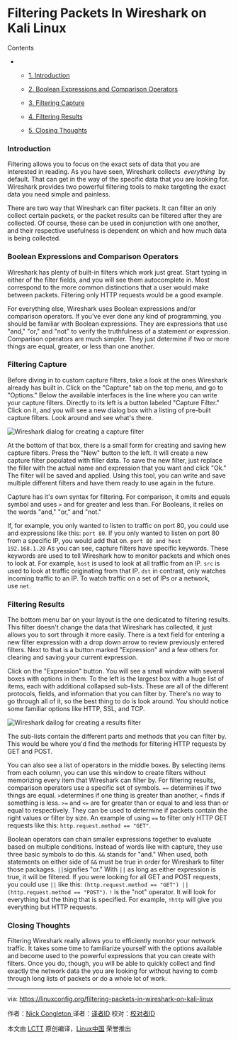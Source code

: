 # Filtering Packets In Wireshark on Kali Linux


Contents

*   *   [1. Introduction][1]

    *   [2. Boolean Expressions and Comparison Operators][2]

    *   [3. Filtering Capture][3]

    *   [4. Filtering Results][4]

    *   [5. Closing Thoughts][5]

### Introduction

Filtering allows you to focus on the exact sets of data that you are interested in reading. As you have seen, Wireshark collects  _everything_  by default. That can get in the way of the specific data that you are looking for. Wireshark provides two powerful filtering tools to make targeting the exact data you need simple and painless. 

There are two way that Wireshark can filter packets. It can filter an only collect certain packets, or the packet results can be filtered after they are collected. Of course, these can be used in conjunction with one another, and their respective usefulness is dependent on which and how much data is being collected.

### Boolean Expressions and Comparison Operators

Wireshark has plenty of built-in filters which work just great. Start typing in either of the filter fields, and you will see them autocomplete in. Most correspond to the more common distinctions that a user would make between packets. Filtering only HTTP requests would be a good example. 

For everything else, Wireshark uses Boolean expressions and/or comparison operators. If you've ever done any kind of programming, you should be familiar with Boolean expressions. They are expressions that use "and," "or," and "not" to verify the truthfulness of a statement or expression. Comparison operators are much simpler. They just determine if two or more things are equal, greater, or less than one another.

### Filtering Capture

Before diving in to custom capture filters, take a look at the ones Wireshark already has built in. Click on the "Capture" tab on the top menu, and go to "Options." Below the available interfaces is the line where you can write your capture filters. Directly to its left is a button labeled "Capture Filter." Click on it, and you will see a new dialog box with a listing of pre-built capture filters. Look around and see what's there. 

![Wireshark dialog for creating a capture filter](https://linuxconfig.org/images/wireshark-capture-filter.jpg)


At the bottom of that box, there is a small form for creating and saving hew capture filters. Press the "New" button to the left. It will create a new capture filter populated with filler data. To save the new filter, just replace the filler with the actual name and expression that you want and click "Ok." The filter will be saved and applied. Using this tool, you can write and save multiple different filters and have them ready to use again in the future. 

Capture has it's own syntax for filtering. For comparison, it omits and equals symbol and uses `>` and for greater and less than. For Booleans, it relies on the words "and," "or," and "not." 

If, for example, you only wanted to listen to traffic on port 80, you could use and expressions like this: `port 80`. If you only wanted to listen on port 80 from a specific IP, you would add that on. `port 80 and host 192.168.1.20` As you can see, capture filters have specific keywords. These keywords are used to tell Wireshark how to monitor packets and which ones to look at. For example, `host` is used to look at all traffic from an IP. `src` is used to look at traffic originating from that IP. `dst` in contrast, only watches incoming traffic to an IP. To watch traffic on a set of IPs or a network, use `net`.

### Filtering Results

The bottom menu bar on your layout is the one dedicated to filtering results. This filter doesn't change the data that Wireshark has collected, it just allows you to sort through it more easily. There is a text field for entering a new filter expression with a drop down arrow to review previously entered filters. Next to that is a button marked "Expression" and a few others for clearing and saving your current expression. 

Click on the "Expression" button. You will see a small window with several boxes with options in them. To the left is the largest box with a huge list of items, each with additional collapsed sub-lists. These are all of the different protocols, fields, and information that you can filter by. There's no way to go through all of it, so the best thing to do is look around. You should notice some familiar options like HTTP, SSL, and TCP. 

![Wireshark dailog for creating a results filter](https://linuxconfig.org/images/wireshark-results-filter.jpg)

The sub-lists contain the different parts and methods that you can filter by. This would be where you'd find the methods for filtering HTTP requests by GET and POST. 

You can also see a list of operators in the middle boxes. By selecting items from each column, you can use this window to create filters without memorizing every item that Wireshark can filter by. For filtering results, comparison operators use a specific set of symbols. `==` determines if two things are equal. `>`determines if one thing is greater than another, `<` finds if something is less. `>=` and `<=` are for greater than or equal to and less than or equal to respectively. They can be used to determine if packets contain the right values or filter by size. An example of using `==` to filter only HTTP GET requests like this: `http.request.method == "GET"`. 

Boolean operators can chain smaller expressions together to evaluate based on multiple conditions. Instead of words like with capture, they use three basic symbols to do this. `&&` stands for "and." When used, both statements on either side of `&&` must be true in order for Wireshark to filter those packages. `||`signifies "or." With `||` as long as either expression is true, it will be filtered. If you were looking for all GET and POST requests, you could use `||` like this: `(http.request.method == "GET") || (http.request.method == "POST")`. `!` is the "not" operator. It will look for everything but the thing that is specified. For example, `!http` will give you everything but HTTP requests.

### Closing Thoughts

Filtering Wireshark really allows you to efficiently monitor your network traffic. It takes some time to familiarize yourself with the options available and become used to the powerful expressions that you can create with filters. Once you do, though, you will be able to quickly collect and find exactly the network data the you are looking for without having to comb through long lists of packets or do a whole lot of work.

--------------------------------------------------------------------------------

via: https://linuxconfig.org/filtering-packets-in-wireshark-on-kali-linux

作者：[Nick Congleton ][a]
译者：[译者ID](https://github.com/译者ID)
校对：[校对者ID](https://github.com/校对者ID)

本文由 [LCTT](https://github.com/LCTT/TranslateProject) 原创编译，[Linux中国](https://linux.cn/) 荣誉推出

[a]:https://linuxconfig.org/filtering-packets-in-wireshark-on-kali-linux
[1]:https://linuxconfig.org/filtering-packets-in-wireshark-on-kali-linux#h1-introduction
[2]:https://linuxconfig.org/filtering-packets-in-wireshark-on-kali-linux#h2-boolean-expressions-and-comparison-operators
[3]:https://linuxconfig.org/filtering-packets-in-wireshark-on-kali-linux#h3-filtering-capture
[4]:https://linuxconfig.org/filtering-packets-in-wireshark-on-kali-linux#h4-filtering-results
[5]:https://linuxconfig.org/filtering-packets-in-wireshark-on-kali-linux#h5-closing-thoughts
